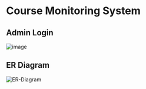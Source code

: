 # Course Monitoring System

## Admin Login

![image](https://user-images.githubusercontent.com/76105799/193370670-63a7c452-a55b-4be8-93bd-d47f213a99cc.png)

## ER Diagram

![ER-Diagram](https://user-images.githubusercontent.com/76105799/193432854-0498ebae-d3c8-4e83-b7db-6d364e88c30c.png)
